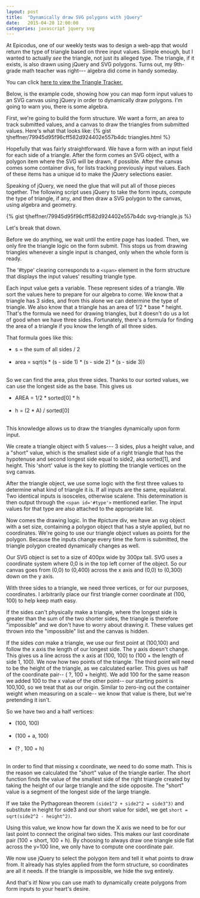 ```yaml
---
layout: post
title:  "Dynamically draw SVG polygons with jQuery"
date:   2015-04-20 12:00:00
categories: javascript jquery svg
---
```


At Epicodus, one of our weekly tests was to design a web-app that would return the type of triangle based on three input values.
Simple enough, but I wanted to actually _see_ the triangle, not just its alleged type. The triangle, if it exists, is also drawn using jQuery and SVG polygons. Turns out, my 9th-grade math teacher was right--- algebra did come in handy someday.

You can click <a href="{{ site.url }}/assets/triangles/" target="_blank" __>here to view the Triangle Tracker.</a>

Below, is the example code, showing how you can map form input values to an SVG canvas using jQuery in order to dynamically draw polygons. I'm going to warn you, there is some algebra.

First, we're going to build the form structure. We want a form, an area to track submitted values, and a canvas to draw the triangles from submitted values. Here's what that looks like:
{% gist tjheffner/79945d95f96cff582d924402e557b4dc triangles.html %}

Hopefully that was fairly straightforward. We have a form with an input field for each side of a triangle. After the form comes an SVG object, with a polygon item where the SVG will be drawn, if possible. After the canvas comes some container divs, for lists tracking previously input values. Each of these items has a unique id to make the jQuery selections easier.

Speaking of jQuery, we need the glue that will put all of those pieces together. The following script uses jQuery to take the form inputs, compute the type of triangle, if any, and then draw a SVG polygon to the canvas, using algebra and geometry.

{% gist tjheffner/79945d95f96cff582d924402e557b4dc svg-triangle.js %}

Let's break that down.

Before we do anything, we wait until the entire page has loaded. Then, we only fire the triangle logic on the form submit. This stops us from drawing triangles whenever a single input is changed, only when the whole form is ready. <br>

The '#type' clearing corresponds to a `<span>` element in the form structure that displays the input values' resulting triangle type. <br>

Each input value gets a variable. These represent sides of a triangle. We sort the values here to prepare for our algebra to come. We know that a triangle has 3 sides, and from this alone we can determine the type of triangle. We also know that a triangle has an area of 1/2 * base * height. That's the formula we need for drawing triangles, but it doesn't do us a lot of good when we have three sides. Fortunately, there's a formula for finding the area of a triangle if you know the length of all three sides. <br>

That formula goes like this: <br>
<ul class="stuff">
<li>s = the sum of all sides / 2</li><br>
<li>area = sqrt(s * (s - side 1) * (s - side 2) * (s - side 3))</li><br>
</ul>

So we can find the area, plus three sides. Thanks to our sorted values, we can use the longest side as the base. This gives us <br>
<ul class="stuff">
<li>AREA = 1/2 * sorted[0] * h</li><br>
<li>h = (2 * A) / sorted[0] </li><br>
</ul>

 This knowledge allows us to draw the triangles dynamically upon form input.<br>

We create a triangle object with 5 values--- 3 sides, plus a height value, and a "short" value, which is the smallest side of a right triangle that has the hypotenuse and second longest side equal to side2, aka sorted[1], and height. This 'short' value is the key to plotting the triangle vertices on the svg canvas. <br>

After the triangle object, we use some logic with the first three values to determine what kind of triangle it is. If all inputs are the same, equilateral. Two identical inputs is isosceles, otherwise scalene. This determination is then output through the `<span id='#type'>` mentioned earlier. The input values for that type are also attached to the appropriate list. <br>

Now comes the drawing logic. In the #picture div, we have an svg object with a set size, containing a polygon object that has a style applied, but no coordinates. We're going to use our triangle object values as points for the polygon. Because the inputs change every time the form is submitted, the triangle polygon created dynamically changes as well. <br>

Our SVG object is set to a size of 400px wide by 300px tall. SVG uses a coordinate system where 0,0 is in the top left corner of the object. So our canvas goes from (0,0) to (0,400) across the x axis and (0,0) to (0,300) down on the y axis. <br>

With three sides to a triangle, we need three vertices, or for our purposes, coordinates. I arbitrarily place our first triangle corner coordinate at (100, 100) to help keep math easy. <br>

If the sides can't physically make a triangle, where the longest side is greater than the sum of the two shorter sides, the triangle is therefore "impossible" and we don't have to worry about drawing it. These values get thrown into the "impossible" list and the canvas is hidden.<br>

If the sides _can_ make a triangle, we use our first point at (100,100) and follow the x axis the length of our longest side. The y axis doesn't change. This gives us a line across the x axis at (100, 100) to (100 + the length of side 1, 100). We now how two points of the triangle. The third point will need to be the height of the triangle, as we calculated earlier. This gives us half of the coordinate pair-- ( ?, 100 + height). We add 100 for the same reason we added 100 to the x value of the other point-- our starting point is 100,100, so we treat that as our origin. Similar to zero-ing out the container weight when measuring on a scale-- we know that value is there, but we're pretending it isn't. <br>

So we have two and a half vertices: <br>

<ul class="stuff">
  <li>(100, 100) </li><br>
  <li>(100 + a, 100)</li> <br>
  <li>(? , 100 + h)</li> <br>
</ul>

In order to find that missing x coordinate, we need to do some math. This is the reason we calculated the "short" value of the triangle earlier. The short function finds the value of the smallest side of the right triangle created by taking the height of our large triangle and the side opposite. The "short" value is a segment of the longest side of the large triangle. <br>

If we take the Pythagorean theorem `(side1^2 + side2^2 = side3^3)` and substitute in height for side3 and our short value for side1, we get  `short = sqrt(side2^2 - height^2)`.<br>

Using this value, we know how far down the X axis we need to be for our last point to connect the original two sides. This makes our last coordinate pair (100 + short, 100 + h). By choosing to always draw one triangle side flat across the y=100 line, we only have to compute one coordinate pair. <br>

We now use jQuery to select the polygon item and tell it what points to draw from. It already has styles applied from the form structure, so coordinates are all it needs. If the triangle is impossible, we hide the svg entirely. <br>

And that's it! Now you can use math to dynamically create polygons from form inputs to your heart's desire.
